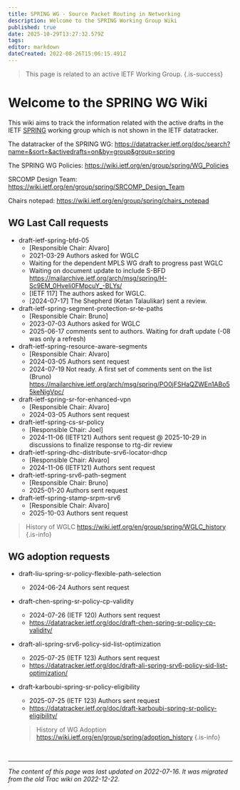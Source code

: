 ```yaml
---
title: SPRING WG - Source Packet Routing in Networking
description: Welcome to the SPRING Working Group Wiki
published: true
date: 2025-10-29T13:27:32.579Z
tags: 
editor: markdown
dateCreated: 2022-08-26T15:06:15.491Z
---
```


> This page is related to an active IETF Working Group.
{.is-success}
# Welcome to the SPRING WG Wiki

This wiki aims to track the information related with the active drafts in the IETF [SPRING](https://datatracker.ietf.org/group/spring/) working group which is not shown in the IETF datatracker. 

The datatracker of the SPRING WG:
https://datatracker.ietf.org/doc/search?name=&sort=&activedrafts=on&by=group&group=spring

The SPRING WG Policies:
https://wiki.ietf.org/en/group/spring/WG_Policies

SRCOMP Design Team:
https://wiki.ietf.org/en/group/spring/SRCOMP_Design_Team

Chairs notepad: https://wiki.ietf.org/en/group/spring/chairs_notepad

## WG Last Call requests
* draft-ietf-spring-bfd-05
   * [Responsible Chair: Alvaro]
   * 2021-03-29 Authors asked for WGLC
   * Waiting for the dependent MPLS WG draft to progress past WGLC
   * Waiting on document update to include S-BFD https://mailarchive.ietf.org/arch/msg/spring/H-Sc9EM_0Hveli0FMpcuY_-BLYs/
   * [IETF 117] The authors asked for WGLC.
   * [2024-07-17] The Shepherd (Ketan Talaulikar) sent a review.
* draft-ietf-spring-segment-protection-sr-te-paths
   * [Responsible Chair: Bruno]
   * 2023-07-03 Authors asked for WGLC
   * 2025-06-17 comments sent to authors. Waiting for draft update  (-08 was only a refresh)
* draft-ietf-spring-resource-aware-segments
  * [Responsible Chair: Alvaro]
  * 2024-03-05 Authors sent request
  * 2024-07-19 Not ready. A first set of comments sent on the list (Bruno) https://mailarchive.ietf.org/arch/msg/spring/PO0jFSHaQZWEn1ABo55keNigVpc/
* draft-ietf-spring-sr-for-enhanced-vpn
  * [Responsible Chair: Alvaro]
  * 2024-03-05 Authors sent request
* draft-ietf-spring-cs-sr-policy
  * [Responsible Chair: Joel]
  * 2024-11-06 (IETF121) Authors sent request
  @ 2025-10-29 in discussions to finalize response to rtg-dir review
* draft-ietf-spring-dhc-distribute-srv6-locator-dhcp
  * [Responsible Chair: Alvaro]
  * 2024-11-06 (IETF121) Authors sent request
* draft-ietf-spring-srv6-path-segment
  * [Responsible Chair: Bruno]
  * 2025-01-20 Authors sent request
* draft-ietf-spring-stamp-srpm-srv6
  * [Responsible Chair: Alvaro]
  * 2025-10-03 Authors sent request
> History of WGLC
https://wiki.ietf.org/en/group/spring/WGLC_history
{.is-info}

## WG adoption requests
* draft-liu-spring-sr-policy-flexible-path-selection
  * 2024-06-24 Authors sent request
* draft-chen-spring-sr-policy-cp-validity
  * 2024-07-26 (IETF 120) Authors sent request 
  * https://datatracker.ietf.org/doc/draft-chen-spring-sr-policy-cp-validity/
* draft-ali-spring-srv6-policy-sid-list-optimization
  * 2025-07-25 (IETF 123) Authors sent request
  * https://datatracker.ietf.org/doc/draft-ali-spring-srv6-policy-sid-list-optimization/
* draft-karboubi-spring-sr-policy-eligibility
  * 2025-07-25 (IETF 123) Authors sent request
  * https://datatracker.ietf.org/doc/draft-karboubi-spring-sr-policy-eligibility/
  
  > History of WG Adoption
https://wiki.ietf.org/en/group/spring/adoption_history
{.is-info}


&nbsp;

---

*The content of this page was last updated on 2022-07-16. It was migrated from the old Trac wiki on 2022-12-22.*